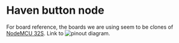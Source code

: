 # Haven button node

For board reference, the boards we are using seem to be clones of [NodeMCU 32S](https://www.espboards.dev/esp32/nodemcu-32s/). Link to ![pinout diagram](https://www.espboards.dev/img/Ec5Vhz06_q-1000.png).
